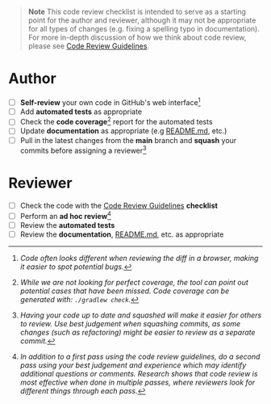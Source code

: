 <!-- Write any additional comments here when opening the pull request -->

> **Note**
>This code review checklist is intended to serve as a starting point for the author and reviewer, although it may not be appropriate for all types of changes (e.g. fixing a spelling typo in documentation).  For more in-depth discussion of how we think about code review, please see [Code Review Guidelines](../blob/main/docs/CODE_REVIEW_GUIDELINES.md).

# Author
<!-- NOTE: Do not modify these when initially opening the pull request.  This is a checklist template that you tick off AFTER the pull request is created. -->

- [ ] **Self-review** your own code in GitHub's web interface[^1]
- [ ] Add **automated tests** as appropriate
- [ ] Check the **code coverage**[^2] report for the automated tests
- [ ] Update **documentation** as appropriate (e.g [README.md](../blob/main/README.md), etc.)
- [ ] Pull in the latest changes from the **main** branch and **squash** your commits before assigning a reviewer[^3]

# Reviewer

- [ ] Check the code with the [Code Review Guidelines](../blob/main/docs/CODE_REVIEW_GUIDELINES.md) **checklist**
- [ ] Perform an **ad hoc review**[^4]
- [ ] Review the **automated tests**
- [ ] Review the **documentation**, [README.md](../blob/main/README.md), etc. as appropriate

[^1]: _Code often looks different when reviewing the diff in a browser, making it easier to spot potential bugs._
[^2]: _While we are not looking for perfect coverage, the tool can point out potential cases that have been missed. Code coverage can be generated with: `./gradlew check`._
[^3]: _Having your code up to date and squashed will make it easier for others to review. Use best judgement when squashing commits, as some changes (such as refactoring) might be easier to review as a separate commit._
[^4]: _In addition to a first pass using the code review guidelines, do a second pass using your best judgement and experience which may identify additional questions or comments. Research shows that code review is most effective when done in multiple passes, where reviewers look for different things through each pass._
